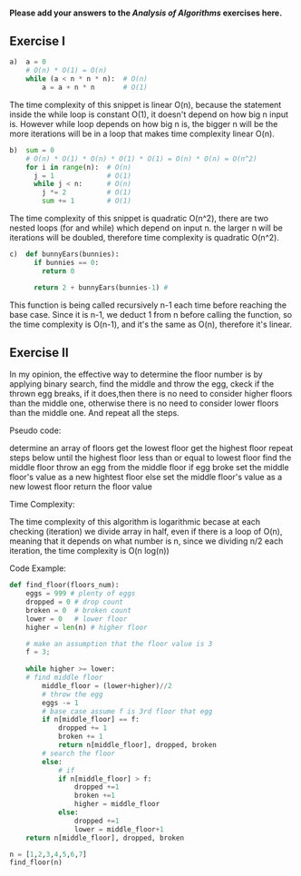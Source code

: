 #### Please add your answers to the ***Analysis of  Algorithms*** exercises here.

## Exercise I

```python
a)  a = 0
    # O(n) * O(1) = O(n)
    while (a < n * n * n):  # O(n)
        a = a + n * n       # O(1)
```

The time complexity of this snippet is linear O(n), because the statement inside the while loop is constant O(1), it doesn't depend on how big n input is. However while loop depends on how big n is, the bigger n will be the more iterations will be in a loop that makes time complexity linear O(n).


```python
b)  sum = 0
    # O(n) * O(1) * O(n) * O(1) * O(1) = O(n) * O(n) = O(n^2)
    for i in range(n):  # O(n)
      j = 1             # O(1)
      while j < n:      # O(n)
        j *= 2          # O(1)
        sum += 1        # O(1)
```

The time complexity of this snippet is quadratic O(n^2), there are two nested loops (for and while) which depend on input n. the larger n will be iterations will be doubled, therefore time complexity is quadratic O(n^2).


```python
c)  def bunnyEars(bunnies):
      if bunnies == 0:
        return 0

      return 2 + bunnyEars(bunnies-1) # 
```

This function is being called recursively n-1 each time before reaching the base case. Since it is n-1, we deduct 1 from n before calling the function, so the time complexity is O(n-1), and it's the same as O(n), therefore it's linear. 


## Exercise II


In my opinion, the effective way to determine the floor number is by applying binary search, find the middle and throw the egg, ckeck if the thrown egg breaks, if it does,then there is no need to consider higher floors than the middle one, otherwise there is no need to consider lower floors than the middle one. And repeat all the steps.  

Pseudo code: 

determine an array of floors
get the lowest floor
get the highest floor
repeat steps below until the highest floor less than or equal to lowest floor
    find the middle floor
    throw an egg from the middle floor
    if egg broke
        set the middle floor's value as a new hightest floor
    else
        set the middle floor's value as a new lowest floor 
return the floor value

Time Complexity:

The time complexity of this algorithm is logarithmic becase at each checking (iteration) we divide array in half, even if there is a loop of O(n), meaning that it depends on what number is n, since we dividing n/2 each iteration, the time complexity is O(n log(n))

Code Example:

```python
def find_floor(floors_num):
    eggs = 999 # plenty of eggs
    dropped = 0 # drop count
    broken = 0  # broken count
    lower = 0   # lower floor
    higher = len(n) # higher floor

    # make an assumption that the floor value is 3 
    f = 3; 
    
    while higher >= lower:
    # find middle floor
        middle_floor = (lower+higher)//2
        # throw the egg
        eggs -= 1
        # base case assume f is 3rd floor that egg 
        if n[middle_floor] == f:
            dropped += 1
            broken += 1
            return n[middle_floor], dropped, broken
        # search the floor
        else:
            # if 
            if n[middle_floor] > f:
                dropped +=1
                broken +=1
                higher = middle_floor
            else:
                dropped +=1
                lower = middle_floor+1
    return n[middle_floor], dropped, broken

n = [1,2,3,4,5,6,7]  
find_floor(n) 
```

    
    
    
